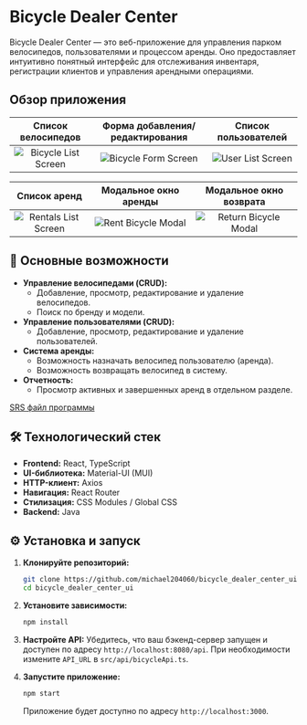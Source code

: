 # Bicycle Dealer Center

Bicycle Dealer Center — это веб-приложение для управления парком велосипедов, пользователями и процессом аренды. Оно предоставляет интуитивно понятный интерфейс для отслеживания инвентаря, регистрации клиентов и управления арендными операциями.

## Обзор приложения

|                                                  Список велосипедов                                                   |                                              Форма добавления/редактирования                                              |                                                Список пользователей                                                |
|:---------------------------------------------------------------------------------------------------------------------:|:-------------------------------------------------------------------------------------------------------------------------:|:------------------------------------------------------------------------------------------------------------------:|
| ![Bicycle List Screen](https://github.com/michael204060/bicycle_dialer_center_ui/tree/master/docs/mockups/BicycleMenu.png) | ![Bicycle Form Screen](https://github.com/michael204060/bicycle_dialer_center_ui/tree/master/docs/mockups/AddingBicycle.png) | ![User List Screen](https://github.com/michael204060/bicycle_dialer_center_ui/tree/master/docs/mockups/UsersMenu.png) |


|                                                  Список аренд                                                   |                                                   Модальное окно аренды                                                   |                                                    Модальное окно возврата                                                    |
|:---------------------------------------------------------------------------------------------------------------:|:-------------------------------------------------------------------------------------------------------------------------:|:-----------------------------------------------------------------------------------------------------------------------------:|
| ![Rentals List Screen](https://github.com/michael204060/bicycle_dealer_center_ui/tree/master/docs/RentalsList.png) | ![Rent Bicycle Modal](https://github.com/michael204060/bicycle_dialer_center_ui/tree/master/docs/mockups/RentingBicycle.png) | ![Return Bicycle Modal](https://github.com/michael204060/bicycle_dialer_center_ui/tree/master/docs/mockups/ReturningBicycle.png) |

## 🚀 Основные возможности

*   **Управление велосипедами (CRUD):**
    *   Добавление, просмотр, редактирование и удаление велосипедов.
    *   Поиск по бренду и модели.
*   **Управление пользователями (CRUD):**
    *   Добавление, просмотр, редактирование и удаление пользователей.
*   **Система аренды:**
    *   Возможность назначать велосипед пользователю (аренда).
    *   Возможность возвращать велосипед в систему.
*   **Отчетность:**
    *   Просмотр активных и завершенных аренд в отдельном разделе.

[SRS файл программы](https://github.com/michael204060/bicycle_dealer_center_ui/blob/master/docs/SRS.md)
## 🛠️ Технологический стек

*   **Frontend:** React, TypeScript
*   **UI-библиотека:** Material-UI (MUI)
*   **HTTP-клиент:** Axios
*   **Навигация:** React Router
*   **Стилизация:** CSS Modules / Global CSS
*   **Backend:** Java

## ⚙️ Установка и запуск

1.  **Клонируйте репозиторий:**
    ```bash
    git clone https://github.com/michael204060/bicycle_dealer_center_ui.git
    cd bicycle_dealer_center_ui
    ```

2.  **Установите зависимости:**
    ```bash
    npm install
    ```

3.  **Настройте API:**
    Убедитесь, что ваш бэкенд-сервер запущен и доступен по адресу `http://localhost:8080/api`. При необходимости измените `API_URL` в `src/api/bicycleApi.ts`.

4.  **Запустите приложение:**
    ```bash
    npm start
    ```
    Приложение будет доступно по адресу `http://localhost:3000`.